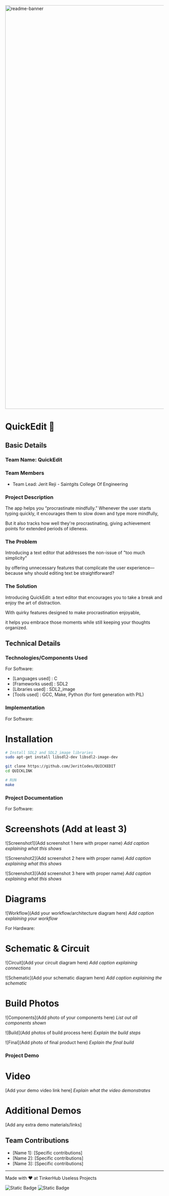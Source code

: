 <img width="1280" alt="readme-banner" src="https://github.com/user-attachments/assets/35332e92-44cb-425b-9dff-27bcf1023c6c">

# QuickEdit 🎯


## Basic Details
### Team Name: QuickEdit


### Team Members
- Team Lead: Jerit Reji - Saintgits College Of Engineering
  
### Project Description
The app helps you “procrastinate mindfully.” Whenever the user starts typing quickly, it encourages them to slow down and type more mindfully,

But it also tracks how well they're procrastinating, giving achievement points for extended periods of idleness.

### The Problem 
Introducing a text editor that addresses the non-issue of "too much simplicity" 

by offering unnecessary features that complicate the user experience—because why should editing text be straightforward?

### The Solution
Introducing QuickEdit: a text editor that encourages you to take a break and enjoy the art of distraction.

With quirky features designed to make procrastination enjoyable,

it helps you embrace those moments while still keeping your thoughts organized.

## Technical Details
### Technologies/Components Used
For Software:
- [Languages used] : C
- [Frameworks used] : SDL2
- [Libraries used] : SDL2_image
- [Tools used] : GCC, Make, Python (for font generation with PIL)
  
### Implementation
For Software:
# Installation

```bash
# Install SDL2 and SDL2_image libraries
sudo apt-get install libsdl2-dev libsdl2-image-dev

git clone https://github.com/JeritCodes/QUICKEDIT
cd QUICKLINK

# RUN
make

```

### Project Documentation
For Software:

# Screenshots (Add at least 3)
![Screenshot1](Add screenshot 1 here with proper name)
*Add caption explaining what this shows*

![Screenshot2](Add screenshot 2 here with proper name)
*Add caption explaining what this shows*

![Screenshot3](Add screenshot 3 here with proper name)
*Add caption explaining what this shows*

# Diagrams
![Workflow](Add your workflow/architecture diagram here)
*Add caption explaining your workflow*

For Hardware:

# Schematic & Circuit
![Circuit](Add your circuit diagram here)
*Add caption explaining connections*

![Schematic](Add your schematic diagram here)
*Add caption explaining the schematic*

# Build Photos
![Components](Add photo of your components here)
*List out all components shown*

![Build](Add photos of build process here)
*Explain the build steps*

![Final](Add photo of final product here)
*Explain the final build*

### Project Demo
# Video
[Add your demo video link here]
*Explain what the video demonstrates*

# Additional Demos
[Add any extra demo materials/links]

## Team Contributions
- [Name 1]: [Specific contributions]
- [Name 2]: [Specific contributions]
- [Name 3]: [Specific contributions]

---
Made with ❤️ at TinkerHub Useless Projects 

![Static Badge](https://img.shields.io/badge/TinkerHub-24?color=%23000000&link=https%3A%2F%2Fwww.tinkerhub.org%2F)
![Static Badge](https://img.shields.io/badge/UselessProject--24-24?link=https%3A%2F%2Fwww.tinkerhub.org%2Fevents%2FQ2Q1TQKX6Q%2FUseless%2520Projects)
